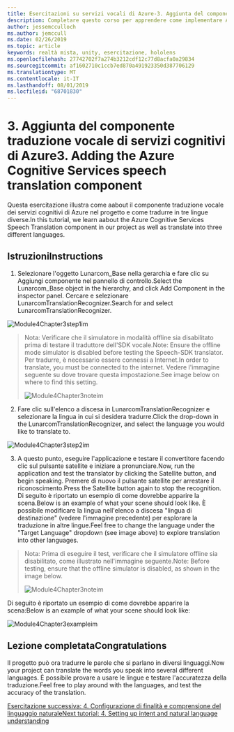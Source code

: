 ```yaml
---
title: Esercitazioni su servizi vocali di Azure-3. Aggiunta del componente traduzione vocale di servizi cognitivi di Azure
description: Completare questo corso per apprendere come implementare Azure Speech SDK in un'applicazione di realtà mista.
author: jessemcculloch
ms.author: jemccull
ms.date: 02/26/2019
ms.topic: article
keywords: realtà mista, unity, esercitazione, hololens
ms.openlocfilehash: 27742702f7a274b3212cdf12c77d8acfa0a29834
ms.sourcegitcommit: af1602710c1ccb7ed870a491923350d387706129
ms.translationtype: MT
ms.contentlocale: it-IT
ms.lasthandoff: 08/01/2019
ms.locfileid: "68701830"
---
```

# <a name="3-adding-the-azure-cognitive-services-speech-translation-component"></a><span data-ttu-id="da7c5-105">3. Aggiunta del componente traduzione vocale di servizi cognitivi di Azure</span><span class="sxs-lookup"><span data-stu-id="da7c5-105">3. Adding the Azure Cognitive Services speech translation component</span></span>

<span data-ttu-id="da7c5-106">Questa esercitazione illustra come aabout il componente traduzione vocale dei servizi cognitivi di Azure nel progetto e come tradurre in tre lingue diverse.</span><span class="sxs-lookup"><span data-stu-id="da7c5-106">In this tutorial, we learn aabout the Azure Cognitive Services Speech Translation component in our project as well as translate into three different languages.</span></span> 

## <a name="instructions"></a><span data-ttu-id="da7c5-107">Istruzioni</span><span class="sxs-lookup"><span data-stu-id="da7c5-107">Instructions</span></span>

1. <span data-ttu-id="da7c5-108">Selezionare l'oggetto Lunarcom_Base nella gerarchia e fare clic su Aggiungi componente nel pannello di controllo.</span><span class="sxs-lookup"><span data-stu-id="da7c5-108">Select the Lunarcom_Base object in the hierarchy, and click Add Component in the inspector panel.</span></span> <span data-ttu-id="da7c5-109">Cercare e selezionare LunarcomTranslationRecognizer.</span><span class="sxs-lookup"><span data-stu-id="da7c5-109">Search for and select LunarcomTranslationRecognizer.</span></span>

![Module4Chapter3step1im](images/module4chapter3step1im.PNG)

> <span data-ttu-id="da7c5-111">Nota: Verificare che il simulatore in modalità offline sia disabilitato prima di testare il traduttore dell'SDK vocale.</span><span class="sxs-lookup"><span data-stu-id="da7c5-111">Note: Ensure the offline mode simulator is disabled before testing the Speech-SDK translator.</span></span> <span data-ttu-id="da7c5-112">Per tradurre, è necessario essere connessi a Internet.</span><span class="sxs-lookup"><span data-stu-id="da7c5-112">In order to translate, you must be connected to the internet.</span></span> <span data-ttu-id="da7c5-113">Vedere l'immagine seguente su dove trovare questa impostazione.</span><span class="sxs-lookup"><span data-stu-id="da7c5-113">See image below on where to find this setting.</span></span> 
>
> ![Module4Chapter3noteim](images/module4chapter3noteim.PNG)

2. <span data-ttu-id="da7c5-115">Fare clic sull'elenco a discesa in LunarcomTranslationRecognizer e selezionare la lingua in cui si desidera tradurre.</span><span class="sxs-lookup"><span data-stu-id="da7c5-115">Click the drop-down in the LunarcomTranslationRecognizer, and select the language you would like to translate to.</span></span>

![Module4Chapter3step2im](images/module4chapter3step2im.PNG)

3. <span data-ttu-id="da7c5-117">A questo punto, eseguire l'applicazione e testare il convertitore facendo clic sul pulsante satellite e iniziare a pronunciare.</span><span class="sxs-lookup"><span data-stu-id="da7c5-117">Now, run the application and test the translator by clicking the Satellite button, and begin speaking.</span></span> <span data-ttu-id="da7c5-118">Premere di nuovo il pulsante satellite per arrestare il riconoscimento.</span><span class="sxs-lookup"><span data-stu-id="da7c5-118">Press the Satellite button again to stop the recognition.</span></span> <span data-ttu-id="da7c5-119">Di seguito è riportato un esempio di come dovrebbe apparire la scena.</span><span class="sxs-lookup"><span data-stu-id="da7c5-119">Below is an example of what your scene should look like.</span></span> <span data-ttu-id="da7c5-120">È possibile modificare la lingua nell'elenco a discesa "lingua di destinazione" (vedere l'immagine precedente) per esplorare la traduzione in altre lingue.</span><span class="sxs-lookup"><span data-stu-id="da7c5-120">Feel free to change the language under the "Target Language" dropdown (see image above) to explore translation into other languages.</span></span>

> <span data-ttu-id="da7c5-121">Nota: Prima di eseguire il test, verificare che il simulatore offline sia disabilitato, come illustrato nell'immagine seguente.</span><span class="sxs-lookup"><span data-stu-id="da7c5-121">Note: Before testing, ensure that the offline simulator is disabled, as shown in the image below.</span></span>
>
> ![Module4Chapter3noteim](images/module4chapter3noteim.PNG)

<span data-ttu-id="da7c5-123">Di seguito è riportato un esempio di come dovrebbe apparire la scena:</span><span class="sxs-lookup"><span data-stu-id="da7c5-123">Below is an example of what your scene should look like:</span></span>

![Module4Chapter3exampleim](images/module4chapter3exampleim.PNG)

## <a name="congratulations"></a><span data-ttu-id="da7c5-125">Lezione completata</span><span class="sxs-lookup"><span data-stu-id="da7c5-125">Congratulations</span></span>

<span data-ttu-id="da7c5-126">Il progetto può ora tradurre le parole che si parlano in diversi linguaggi.</span><span class="sxs-lookup"><span data-stu-id="da7c5-126">Now  your project can translate the words you speak into several different languages.</span></span> <span data-ttu-id="da7c5-127">È possibile provare a usare le lingue e testare l'accuratezza della traduzione.</span><span class="sxs-lookup"><span data-stu-id="da7c5-127">Feel free to play around with the languages, and test the accuracy of the translation.</span></span> 

[<span data-ttu-id="da7c5-128">Esercitazione successiva: 4.  Configurazione di finalità e comprensione del linguaggio naturale</span><span class="sxs-lookup"><span data-stu-id="da7c5-128">Next tutorial: 4.  Setting up intent and natural language understanding</span></span>](mrlearning-speechSDK-ch4.md)

